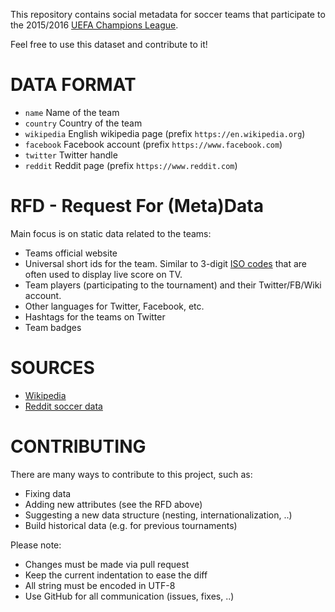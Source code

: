This repository contains social metadata for soccer teams that participate to the 2015/2016 [UEFA Champions League](http://www.uefa.com/uefachampionsleague/).

Feel free to use this dataset and contribute to it!

# DATA FORMAT

* `name` Name of the team
* `country` Country of the team
* `wikipedia` English wikipedia page (prefix `https://en.wikipedia.org`)
* `facebook` Facebook account (prefix `https://www.facebook.com`)
* `twitter` Twitter handle
* `reddit` Reddit page (prefix `https://www.reddit.com`)

# RFD - Request For (Meta)Data

Main focus is on static data related to the teams:

* Teams official website
* Universal short ids for the team. Similar to 3-digit [ISO codes](https://en.wikipedia.org/wiki/ISO_3166-1) that are often used to display live score on TV.
* Team players (participating to the tournament) and their Twitter/FB/Wiki account.
* Other languages for Twitter, Facebook, etc.
* Hashtags for the teams on Twitter
* Team badges

# SOURCES

* [Wikipedia](https://en.wikipedia.org/)
* [Reddit soccer data](https://www.reddit.com/r/soccerbot/wiki/index)

# CONTRIBUTING

There are many ways to contribute to this project, such as:

* Fixing data 
* Adding new attributes (see the RFD above)
* Suggesting a new data structure (nesting, internationalization, ..)
* Build historical data (e.g. for previous tournaments)

Please note:

* Changes must be made via pull request
* Keep the current indentation to ease the diff
* All string must be encoded in UTF-8
* Use GitHub for all communication (issues, fixes, ..)
